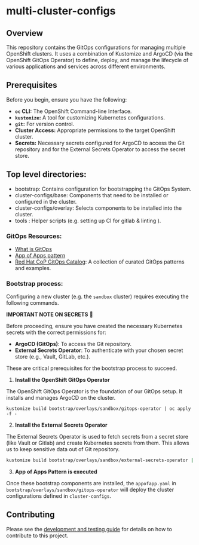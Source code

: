 # multi-cluster-configs

## Overview

This repository contains the GitOps configurations for managing multiple OpenShift clusters. It uses a combination of Kustomize and ArgoCD (via the OpenShift GitOps Operator) to define, deploy, and manage the lifecycle of various applications and services across different environments.

## Prerequisites

Before you begin, ensure you have the following:

- **`oc` CLI:** The OpenShift Command-line Interface.
- **`kustomize`:** A tool for customizing Kubernetes configurations.
- **`git`:** For version control.
- **Cluster Access:** Appropriate permissions to the target OpenShift cluster.
- **Secrets:** Necessary secrets configured for ArgoCD to access the Git repository and for the External Secrets Operator to access the secret store.

## Top level directories:

* bootstrap: Contains configuration for bootstrapping the GitOps System.
* cluster-configs/base: Components that need to be installed or configured in the cluster.
* cluster-configs/overlay: Selects components to be installed into the cluster.
* tools : Helper scripts (e.g. setting up CI for gitlab & linting ).

### GitOps Resources:
* [What is GitOps](https://opengitops.dev/)
* [App of Apps pattern](https://argo-cd.readthedocs.io/en/stable/operator-manual/cluster-bootstrapping/)
* [Red Hat CoP GitOps Catalog](https://github.com/redhat-cop/gitops-catalog): A collection of curated GitOps patterns and examples.
  
### Bootstrap process:

Configuring a new cluster (e.g. the `sandbox` cluster) requires executing the following commands.

**IMPORTANT NOTE ON SECRETS** 🚨

Before proceeding, ensure you have created the necessary Kubernetes secrets with the correct permissions for:
- **ArgoCD (GitOps)**: To access the Git repository.
- **External Secrets Operator**: To authenticate with your chosen secret store (e.g., Vault, GitLab, etc.).

These are critical prerequisites for the bootstrap process to succeed.

1. **Install the OpenShift GitOps Operator**

The OpenShift GitOps Operator is the foundation of our GitOps setup. It installs and manages ArgoCD on the cluster.
```
kustomize build bootstrap/overlays/sandbox/gitops-operator | oc apply -f - 
```

2. **Install the External Secrets Operator**

The External Secrets Operator is used to fetch secrets from a secret store (like Vault or Gitlab) and create Kubernetes secrets from them. This allows us to keep sensitive data out of Git repository.

```bash
kustomize build bootstrap/overlays/sandbox/external-secrets-operator | oc apply -f -
``` 

3. **App of Apps Pattern is executed**

Once these bootstrap components are installed, the `appofapp.yaml` in `bootstrap/overlays/sandbox/gitops-operator` will deploy the cluster configurations defined in `cluster-configs`.

## Contributing

Please see the [development and testing guide](docs/develop_and_test_changes.md) for details on how to contribute to this project.

